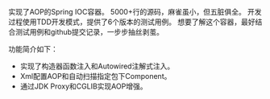 实现了AOP的Spring IOC容器。
5000+行的源码，麻雀虽小，但五脏俱全。
开发过程使用TDD开发模式，提供了6个版本的测试用例。
想要了解这个容器，最好结合测试用例和github提交记录，一步步抽丝剥茧。

功能简介如下：
* 实现了构造器函数注入和Autowired注解式注入。
* Xml配置AOP和自动扫描指定包下Component。
* 通过JDK Proxy和CGLIB实现AOP增强。
